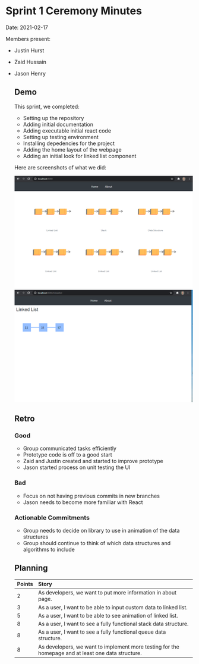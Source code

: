 # Sprint 1 Ceremony Minutes
  
Date: 2021-02-17

Members present:

* Justin Hurst
* Zaid Hussain 
* Jason Henry
  
  ## Demo
  
  This sprint, we completed:

    * Setting up the repository
    * Adding initial documentation
    * Adding executable initial react code
    * Setting up testing environment
    * Installing depedencies for the project
    * Adding the home layout of the webpage
    * Adding an initial look for linked list component
  
  Here are screenshots of what we did:
  
  ![Homepage](/doc/images/homepage.PNG?raw=true)
  ![Linked List](/doc/images/linkedlist.PNG?raw=true)
  
  ## Retro
  
  ### Good
  
  * Group communicated tasks efficiently 
  * Prototype code is off to a good start 
  * Zaid and Justin created and started to improve prototype  
  * Jason started process on unit testing the UI
  
  ### Bad
  
  * Focus on not having previous commits in new branches
  * Jason needs to become more familiar with React 
  
  ### Actionable Commitments
  
  * Group needs to decide on library to use in animation of the data structures 
  * Group should continue to think of which data structures and algorithms to include 
  
  ## Planning
  
  Points | Story
  -------|--------
  2      | As developers, we want to put more information in about page. 
  3      | As a user, I want to be able to input custom data to linked list. 
  5      | As a user, I want to be able to see animation of linked list. 
  8      | As a user, I want to see a fully functional stack data structure. 
  8      | As a user, I want to see a fully functional queue data structure. 
  8      | As developers, we want to implement more testing for the homepage and at least one data structure.  
           